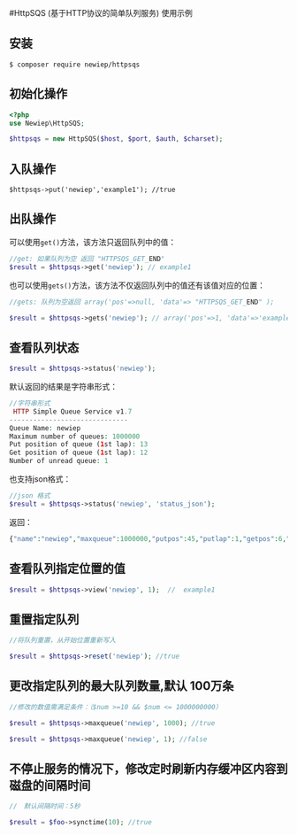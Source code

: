 #HttpSQS (基于HTTP协议的简单队列服务) 使用示例

## 安装
    $ composer require newiep/httpsqs

## 初始化操作
```php
<?php
use Newiep\HttpSQS;

$httpsqs = new HttpSQS($host, $port, $auth, $charset);

```

## 入队操作

    $httpsqs->put('newiep','example1'); //true


## 出队操作

可以使用`get()`方法，该方法只返回队列中的值：

```php
//get: 如果队列为空 返回 "HTTPSQS_GET_END"
$result = $httpsqs->get('newiep'); // example1
```
也可以使用`gets()`方法，该方法不仅返回队列中的值还有该值对应的位置：

```php
//gets: 队列为空返回 array('pos'=>null, 'data'=> "HTTPSQS_GET_END" );

$result = $httpsqs->gets('newiep'); // array('pos'=>1, 'data'=>'example1');
```

## 查看队列状态

```php
$result = $httpsqs->status('newiep');
```

默认返回的结果是字符串形式：

```php
//字符串形式
 HTTP Simple Queue Service v1.7 
------------------------------ 
Queue Name: newiep 
Maximum number of queues: 1000000 
Put position of queue (1st lap): 13 
Get position of queue (1st lap): 12 
Number of unread queue: 1 
```

也支持json格式：

```php
//json 格式
$result = $httpsqs->status('newiep', 'status_json');
```
返回：
```php
{"name":"newiep","maxqueue":1000000,"putpos":45,"putlap":1,"getpos":6,"getlap":1,"unread":39}
```

## 查看队列指定位置的值

```php
$result = $httpsqs->view('newiep', 1);  //  example1
```

## 重置指定队列
```php
//将队列重置，从开始位置重新写入

$result = $httpsqs->reset('newiep'); //true
```

## 更改指定队列的最大队列数量,默认 100万条
```php
//修改的数值需满足条件：（$num >=10 && $num <= 1000000000）

$result = $httpsqs->maxqueue('newiep', 1000); //true

$result = $httpsqs->maxqueue('newiep', 1); //false
```

## 不停止服务的情况下，修改定时刷新内存缓冲区内容到磁盘的间隔时间
```php
//　默认间隔时间：5秒

$result = $foo->synctime(10); //true
```
